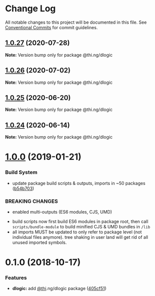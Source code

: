 # Change Log

All notable changes to this project will be documented in this file.
See [Conventional Commits](https://conventionalcommits.org) for commit guidelines.

## [1.0.27](https://github.com/thi-ng/umbrella/compare/@thi.ng/dlogic@1.0.26...@thi.ng/dlogic@1.0.27) (2020-07-28)

**Note:** Version bump only for package @thi.ng/dlogic





## [1.0.26](https://github.com/thi-ng/umbrella/compare/@thi.ng/dlogic@1.0.25...@thi.ng/dlogic@1.0.26) (2020-07-02)

**Note:** Version bump only for package @thi.ng/dlogic





## [1.0.25](https://github.com/thi-ng/umbrella/compare/@thi.ng/dlogic@1.0.24...@thi.ng/dlogic@1.0.25) (2020-06-20)

**Note:** Version bump only for package @thi.ng/dlogic





## [1.0.24](https://github.com/thi-ng/umbrella/compare/@thi.ng/dlogic@1.0.23...@thi.ng/dlogic@1.0.24) (2020-06-14)

**Note:** Version bump only for package @thi.ng/dlogic





# [1.0.0](https://github.com/thi-ng/umbrella/compare/@thi.ng/dlogic@0.1.2...@thi.ng/dlogic@1.0.0) (2019-01-21)

### Build System

* update package build scripts & outputs, imports in ~50 packages ([b54b703](https://github.com/thi-ng/umbrella/commit/b54b703))

### BREAKING CHANGES

* enabled multi-outputs (ES6 modules, CJS, UMD)

- build scripts now first build ES6 modules in package root, then call
  `scripts/bundle-module` to build minified CJS & UMD bundles in `/lib`
- all imports MUST be updated to only refer to package level
  (not individual files anymore). tree shaking in user land will get rid of
  all unused imported symbols.

# 0.1.0 (2018-10-17)

### Features

* **dlogic:** add [@thi](https://github.com/thi).ng/dlogic package ([405cf51](https://github.com/thi-ng/umbrella/commit/405cf51))
